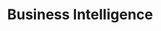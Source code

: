 ---
title: "Business Intelligence"
section_image: "/content-images/services_img_4.png"
img_render_class: 'obj-fit-cover border-radius'
weight: 4
---